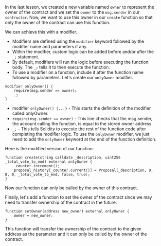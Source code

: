 In the last lesson, we created a new variable named `owner` to represent the owner of the contract and we set the `owner` to the `msg.sender` in our `contructor`. Now, we want to use this owner in our `create` function so that only the owner of the contract can use this function.

We can achieve this with a modifier.
 - Modifiers are defined using the `modifier` keyword followed by the modifier name and parameters if any.
 - Within the modifier, custom logic can be added before and/or after the `_;` statement.
 - By default, modifiers will run the logic before executing the function body. The `_;` tells it to then execute the function.
 - To use a modifier on a function, include it after the function name followed by parameters.
Let's create our `onlyOwner` modifier.
```solidity
modifier onlyOwner() {
    require(msg.sender == owner);
    _;
}
```
- modifier `onlyOwner() {...}` - This starts the definition of the modifier called onlyOwner.
- `require(msg.sender == owner)` - This line checks that the msg.sender, the account calling the function, is equal to the stored owner address.
- `_;` - This tells Solidity to execute the rest of the function code after completing the modifier logic.
To use the `onlyOwner` modifier, we just need to add the `onlyOwner` keyword at the end of the function definition. 

Here is the modified version of our function:
```solidity
function create(string calldata _description, uint256 _total_vote_to_end) external onlyOwner {
    _counter.increment();
    proposal_history[_counter.current()] = Proposal(_description, 0, 0, 0, _total_vote_to_end, false, true);
}
```
Now our function can only be called by the owner of this contract.

Finally, let's add a function to set the owner of the contract since we may need to transfer ownership of the contract in the future.

```solidity
function setOwner(address new_owner) external onlyOwner {
    owner = new_owner;
}
```
This function will transfer the ownership of the contract to the given address as the parameter and it can only be called by the owner of the contract.
